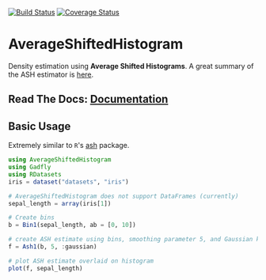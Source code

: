 [![Build Status](https://travis-ci.org/joshday/AverageShiftedHistogram.jl.svg?branch=master)](https://travis-ci.org/joshday/AverageShiftedHistogram.jl)
[![Coverage Status](https://coveralls.io/repos/joshday/AverageShiftedHistogram.jl/badge.svg?branch=master)](https://coveralls.io/r/joshday/AverageShiftedHistogram.jl?branch=master)

# AverageShiftedHistogram

Density estimation using **Average Shifted Histograms**.  A great summary of the ASH estimator is [here](http://www.stat.rice.edu/~scottdw/stat550/HW/hw4/c05.pdf).

## Read The Docs: [Documentation](http://ashjl.readthedocs.org/en/latest/)

## Basic Usage

Extremely similar to `R`'s [ash](http://cran.r-project.org/web/packages/ash/index.html) package.

```julia
using AverageShiftedHistogram
using Gadfly
using RDatasets
iris = dataset("datasets", "iris")

# AverageShiftedHistogram does not support DataFrames (currently)
sepal_length = array(iris[1])

# Create bins
b = Bin1(sepal_length, ab = [0, 10])

# create ASH estimate using bins, smoothing parameter 5, and Gaussian kernel
f = Ash1(b, 5, :gaussian)

# plot ASH estimate overlaid on histogram
plot(f, sepal_length)
```
